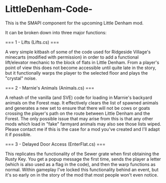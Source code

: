 # LittleDenham-Code-
This is the SMAPI component for the upcoming Little Denham mod.

It can be broken down into three major functions:

=== 1 - Lifts (Lifts.cs) ===

A very simple kitbash of some of the code used for Ridgeside Village's minecarts (modified with permission) in order to add a functional lift/elevator mechanic to the block of flats in Little Denham. From a player's point of view this does not become accessible until quite late in the story, but it functionally warps the player to the selected floor and plays the "crystal" noise.

=== 2 - Marnie's Animals (Animals.cs) ===

A rehash of the vanilla (and SVE) code for loading in Marnie's backyard animals on the Forest map. It effectively clears the list of spawned animals and generates a new set to ensure that there will not be cows or goats crossing the player's path on the route between Little Denham and the Forest. The only possible issue that may arise from this is that any other mods which load in "fake" farmyard animals may also see those lists wiped. Please contact me if this is the case for a mod you've created and I'll adapt it if possible.

=== 3 - Delayed Door Access (EnterFlat.cs) ===

This replicates the functionality of the Sewer grate when first obtaining the Rusty Key. You get a popup message the first time, sends the player a letter (which is also used as a flag in the code), and then the warp functions as normal. Within gameplay I've locked this functionality behind an event, but it's so early on in the story of the mod that most people won't even notice.

